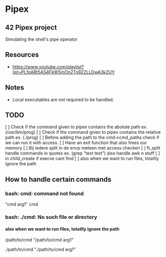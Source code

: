 # Pipex
## 42 Pipex project

Simulating the shell's pipe operator


## Resources
* https://www.youtube.com/playlist?list=PLfqABt5AS4FkW5mOn2Tn9ZZLLDwA3kZUY


## Notes
* Local executables are not required to be handled.


## TODO
[ ] Check if the command given to pipex contains the abolute path ex. (/usr/bin/prog)
[ ] Check if the command given to pipex contains the relative path ex. (./prog)
[ ] Before adding the path to the cmd->cmd_paths check if we can run it with access.
[ ] Have an exit function that also frees our memory 
[ ] Bij iedere split in de envp meteen met access checken
[ ] ft_split handle commands in quotes ex. (grep "text text") also handle awk n stuff
[ ] in child_create if execve cant find 
[ ] also when we want to run files, totatlly ignore the path


## How to handle certain commands

### bash: cmd: command not found
"cmd arg1"
cmd


### bash: ./cmd: No such file or directory
#### also when we want to run files, totatlly ignore the path
/path/to/cmd
"/path/to/cmd arg1"

./path/to/cmd
"./path/to/cmd arg1"
